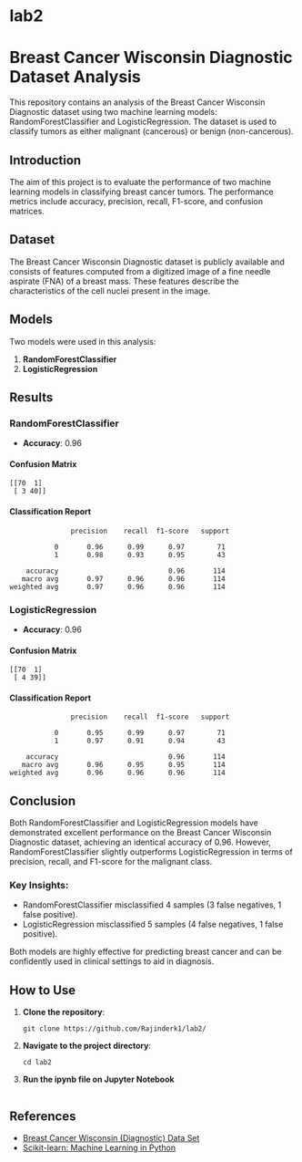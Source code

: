 # lab2
# Breast Cancer Wisconsin Diagnostic Dataset Analysis

This repository contains an analysis of the Breast Cancer Wisconsin Diagnostic dataset using two machine learning models: RandomForestClassifier and LogisticRegression. The dataset is used to classify tumors as either malignant (cancerous) or benign (non-cancerous).

## Introduction
The aim of this project is to evaluate the performance of two machine learning models in classifying breast cancer tumors. The performance metrics include accuracy, precision, recall, F1-score, and confusion matrices.

## Dataset
The Breast Cancer Wisconsin Diagnostic dataset is publicly available and consists of features computed from a digitized image of a fine needle aspirate (FNA) of a breast mass. These features describe the characteristics of the cell nuclei present in the image.

## Models
Two models were used in this analysis:
1. **RandomForestClassifier**
2. **LogisticRegression**

## Results
### RandomForestClassifier
- **Accuracy**: 0.96

#### Confusion Matrix
```
[[70  1]
 [ 3 40]]
```

#### Classification Report
```
               precision    recall  f1-score   support

           0       0.96      0.99      0.97        71
           1       0.98      0.93      0.95        43

    accuracy                           0.96       114
   macro avg       0.97      0.96      0.96       114
weighted avg       0.97      0.96      0.96       114
```

### LogisticRegression
- **Accuracy**: 0.96

#### Confusion Matrix
```
[[70  1]
 [ 4 39]]
```

#### Classification Report
```
               precision    recall  f1-score   support

           0       0.95      0.99      0.97        71
           1       0.97      0.91      0.94        43

    accuracy                           0.96       114
   macro avg       0.96      0.95      0.95       114
weighted avg       0.96      0.96      0.96       114
```

## Conclusion
Both RandomForestClassifier and LogisticRegression models have demonstrated excellent performance on the Breast Cancer Wisconsin Diagnostic dataset, achieving an identical accuracy of 0.96. However, RandomForestClassifier slightly outperforms LogisticRegression in terms of precision, recall, and F1-score for the malignant class.

### Key Insights:
- RandomForestClassifier misclassified 4 samples (3 false negatives, 1 false positive).
- LogisticRegression misclassified 5 samples (4 false negatives, 1 false positive).

Both models are highly effective for predicting breast cancer and can be confidently used in clinical settings to aid in diagnosis.

## How to Use
1. **Clone the repository**:
   ```
   git clone https://github.com/Rajinderk1/lab2/
   ```
2. **Navigate to the project directory**:
   ```
   cd lab2
   ```
3. **Run the ipynb file on Jupyter Notebook**
   ```

## References
- [Breast Cancer Wisconsin (Diagnostic) Data Set](https://archive.ics.uci.edu/ml/datasets/Breast+Cancer+Wisconsin+(Diagnostic))
- [Scikit-learn: Machine Learning in Python](https://scikit-learn.org/stable/)
